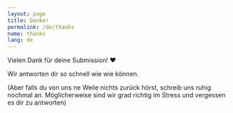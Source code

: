 ```yaml
---
layout: page
title: Danke!
permalink: /de/thanks
name: thanks
lang: de
---
```


Vielen Dank für deine Submission! :heart:

Wir antworten dir so schnell wie wie können.

(Aber falls du von uns ne Weile nichts zurück hörst, schreib uns ruhig nochmal an. Möglicherweise sind wir grad richtig im Stress und vergessen es dir zu antworten)
